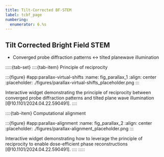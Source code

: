 ```yaml
---
title: Tilt-Corrected BF-STEM
label: tcbf_page
numbering:
  enumerator: 6.%s
---
```


## Tilt Corrected Bright Field STEM

- Converged probe diffraction patterns &harr; tilted planewave illumination

:::::{tab-set}
::::{tab-item} Principle of reciprocity

:::{figure} #app:parallax-virtual-shifts
:name: fig_parallax_1
:align: center
:placeholder: ./figures/parallax-virtual-shifts_placeholder.png
:::

Interactive widget demonstrating the principle of reciprocity between converged probe diffraction patterns and tilted plane wave illumination [@10.1101/2024.04.22.590491].
::::

::::{tab-item} Computational alignment

:::{figure} #app:parallax-alignment
:name: fig_parallax_2
:align: center
:placeholder: ./figures/parallax-alignment_placeholder.png
:::

Interactive widget demonstrating how to leverage the principle of reciprocity to enable dose-efficient phase reconstructions [@10.1101/2024.04.22.590491].
::::
:::::
